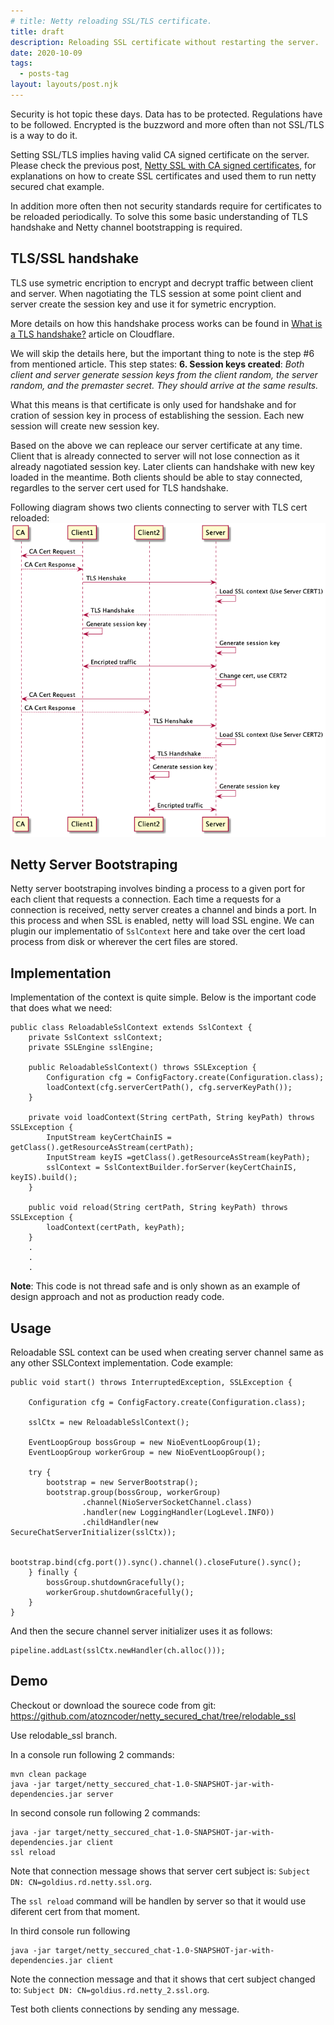 ```yaml
---
# title: Netty reloading SSL/TLS certificate.
title: draft
description: Reloading SSL certificate without restarting the server.
date: 2020-10-09
tags:
  - posts-tag
layout: layouts/post.njk
---
```


Security is hot topic these days. Data has to be protected. Regulations have to be followed. Encrypted is the buzzword and more often than not SSL/TLS is a way to do it. 

Setting SSL/TLS implies having valid CA signed certificate on the server.  Please check the previous post, [Netty SSL with CA signed certificates](/posts/casignednettysecuredchat/), for explanations on how to create SSL certificates and used them to run netty secured chat example. 

In addition more often then not security standards require for certificates to be reloaded periodically. To solve this some basic understanding of TLS handshake and Netty channel bootstrapping is required.

## TLS/SSL handshake
TLS use symetric encription to encrypt and decrypt traffic between client and server. When nagotiating the TLS session at some point client and server create the session key and use it for symetric encryption.


More details on how this handshake process works can be found in [What is a TLS handshake?](https://www.cloudflare.com/learning/ssl/what-happens-in-a-tls-handshake/) article on Cloudflare. 

We will skip the details here, but the important thing to note is the step #6 from mentioned article. This step states: 
**6. Session keys created**: *Both client and server generate session keys from the client random, the server random, and the premaster secret. They should arrive at the same results.*

What this means is that certificate is only used for handshake and for cration of session key in process of establishing the session. Each new session will create new session key.

Based on the above we can repleace our server certificate at any time. Client that is already connected to server will not lose connection as it already nagotiated session key. Later clients can handshake with new key loaded in the meantime. Both clients should be able to stay connected, regardles to the server cert used for TLS handshake.

Following diagram shows two clients connecting to server with TLS cert reloaded:
![tls_reload](/img/nettyreloadablesslcertificate/tls_reload.png)

## Netty Server Bootstraping
Netty server bootstraping involves binding a process to a given port for each client that requests a connection. Each time a requests for a connection is received, netty server creates a channel and binds a port. In this process and when SSL is enabled, netty will load SSL engine. We can plugin our implementatio of `SslContext` here and take over the cert load process from disk or wherever the cert files are stored.



## Implementation
Implementation of the context is quite simple. Below is the important code that does what we need:
```
public class ReloadableSslContext extends SslContext {
    private SslContext sslContext;
    private SSLEngine sslEngine;

    public ReloadableSslContext() throws SSLException {
        Configuration cfg = ConfigFactory.create(Configuration.class);
        loadContext(cfg.serverCertPath(), cfg.serverKeyPath());
    }

    private void loadContext(String certPath, String keyPath) throws SSLException {
        InputStream keyCertChainIS = getClass().getResourceAsStream(certPath);
        InputStream keyIS =getClass().getResourceAsStream(keyPath);
        sslContext = SslContextBuilder.forServer(keyCertChainIS, keyIS).build();
    }

    public void reload(String certPath, String keyPath) throws SSLException {
        loadContext(certPath, keyPath);
    }
    .
    .
    .
```
**Note**: This code is not thread safe and is only shown as an example of design approach and not as production ready code.

## Usage
Reloadable SSL context can be used when creating server channel same as any other SSLContext implementation.
Code example:
```
public void start() throws InterruptedException, SSLException {

    Configuration cfg = ConfigFactory.create(Configuration.class);

    sslCtx = new ReloadableSslContext();

    EventLoopGroup bossGroup = new NioEventLoopGroup(1);
    EventLoopGroup workerGroup = new NioEventLoopGroup();

    try {
        bootstrap = new ServerBootstrap();
        bootstrap.group(bossGroup, workerGroup)
                .channel(NioServerSocketChannel.class)
                .handler(new LoggingHandler(LogLevel.INFO))
                .childHandler(new SecureChatServerInitializer(sslCtx));

        bootstrap.bind(cfg.port()).sync().channel().closeFuture().sync();
    } finally {
        bossGroup.shutdownGracefully();
        workerGroup.shutdownGracefully();
    }
}
```

And then the secure channel server initializer uses it as follows:
```
pipeline.addLast(sslCtx.newHandler(ch.alloc()));
```

## Demo

Checkout or download the sourece code from git: https://github.com/atozncoder/netty_secured_chat/tree/relodable_ssl

Use relodable_ssl branch.

In a console run following 2 commands:
```
mvn clean package
java -jar target/netty_seccured_chat-1.0-SNAPSHOT-jar-with-dependencies.jar server
```

In second console run following 2 commands:
```
java -jar target/netty_seccured_chat-1.0-SNAPSHOT-jar-with-dependencies.jar client
ssl reload
```

Note that connection message shows that server cert subject is: `Subject DN: CN=goldius.rd.netty.ssl.org`.

The `ssl reload` command will be handlen by server so that it would use diferent cert from that moment.

In third console run following 
```
java -jar target/netty_seccured_chat-1.0-SNAPSHOT-jar-with-dependencies.jar client
```

Note the connection message and that it shows that cert subject changed to: `Subject DN: CN=goldius.rd.netty_2.ssl.org`.

Test both clients connections by sending any message.
